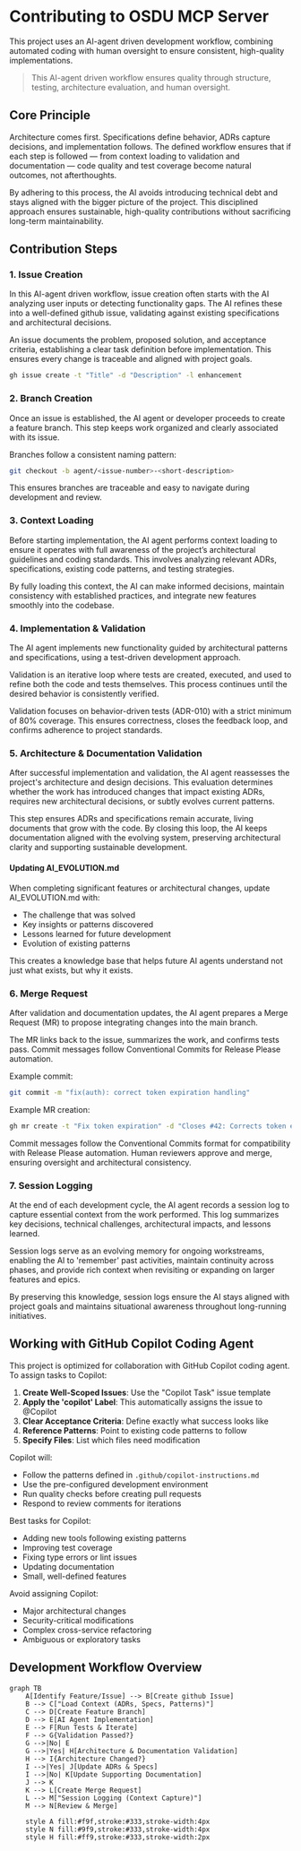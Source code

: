 # Contributing to OSDU MCP Server

This project uses an AI-agent driven development workflow, combining automated coding with human oversight to ensure consistent, high-quality implementations.

> This AI-agent driven workflow ensures quality through structure, testing, architecture evaluation, and human oversight.

## Core Principle

Architecture comes first. Specifications define behavior, ADRs capture decisions, and implementation follows. The defined workflow ensures that if each step is followed — from context loading to validation and documentation — code quality and test coverage become natural outcomes, not afterthoughts.

By adhering to this process, the AI avoids introducing technical debt and stays aligned with the bigger picture of the project. This disciplined approach ensures sustainable, high-quality contributions without sacrificing long-term maintainability.

## Contribution Steps

### 1. Issue Creation

In this AI-agent driven workflow, issue creation often starts with the AI analyzing user inputs or detecting functionality gaps. The AI refines these into a well-defined github issue, validating against existing specifications and architectural decisions.

An issue documents the problem, proposed solution, and acceptance criteria, establishing a clear task definition before implementation. This ensures every change is traceable and aligned with project goals.

```bash
gh issue create -t "Title" -d "Description" -l enhancement
````

### 2. Branch Creation

Once an issue is established, the AI agent or developer proceeds to create a feature branch. This step keeps work organized and clearly associated with its issue.

Branches follow a consistent naming pattern:

```bash
git checkout -b agent/<issue-number>-<short-description>
```

This ensures branches are traceable and easy to navigate during development and review.

### 3. Context Loading

Before starting implementation, the AI agent performs context loading to ensure it operates with full awareness of the project’s architectural guidelines and coding standards. This involves analyzing relevant ADRs, specifications, existing code patterns, and testing strategies.

By fully loading this context, the AI can make informed decisions, maintain consistency with established practices, and integrate new features smoothly into the codebase.

### 4. Implementation & Validation

The AI agent implements new functionality guided by architectural patterns and specifications, using a test-driven development approach.

Validation is an iterative loop where tests are created, executed, and used to refine both the code and tests themselves. This process continues until the desired behavior is consistently verified.

Validation focuses on behavior-driven tests (ADR-010) with a strict minimum of 80% coverage. This ensures correctness, closes the feedback loop, and confirms adherence to project standards.

### 5. Architecture & Documentation Validation

After successful implementation and validation, the AI agent reassesses the project's architecture and design decisions. This evaluation determines whether the work has introduced changes that impact existing ADRs, requires new architectural decisions, or subtly evolves current patterns.

This step ensures ADRs and specifications remain accurate, living documents that grow with the code. By closing this loop, the AI keeps documentation aligned with the evolving system, preserving architectural clarity and supporting sustainable development.

#### Updating AI_EVOLUTION.md

When completing significant features or architectural changes, update AI_EVOLUTION.md with:
- The challenge that was solved
- Key insights or patterns discovered
- Lessons learned for future development
- Evolution of existing patterns

This creates a knowledge base that helps future AI agents understand not just what exists, but why it exists.

### 6. Merge Request

After validation and documentation updates, the AI agent prepares a Merge Request (MR) to propose integrating changes into the main branch.

The MR links back to the issue, summarizes the work, and confirms tests pass. Commit messages follow Conventional Commits for Release Please automation.

Example commit:

```bash
git commit -m "fix(auth): correct token expiration handling"
```

Example MR creation:

```bash
gh mr create -t "Fix token expiration" -d "Closes #42: Corrects token expiration logic." --target-branch main
```

Commit messages follow the Conventional Commits format for compatibility with Release Please automation. Human reviewers approve and merge, ensuring oversight and architectural consistency.

### 7. Session Logging

At the end of each development cycle, the AI agent records a session log to capture essential context from the work performed. This log summarizes key decisions, technical challenges, architectural impacts, and lessons learned.

Session logs serve as an evolving memory for ongoing workstreams, enabling the AI to 'remember' past activities, maintain continuity across phases, and provide rich context when revisiting or expanding on larger features and epics.

By preserving this knowledge, session logs ensure the AI stays aligned with project goals and maintains situational awareness throughout long-running initiatives.

## Working with GitHub Copilot Coding Agent

This project is optimized for collaboration with GitHub Copilot coding agent. To assign tasks to Copilot:

1. **Create Well-Scoped Issues**: Use the "Copilot Task" issue template
2. **Apply the 'copilot' Label**: This automatically assigns the issue to @Copilot
3. **Clear Acceptance Criteria**: Define exactly what success looks like
4. **Reference Patterns**: Point to existing code patterns to follow
5. **Specify Files**: List which files need modification

Copilot will:
- Follow the patterns defined in `.github/copilot-instructions.md`
- Use the pre-configured development environment
- Run quality checks before creating pull requests
- Respond to review comments for iterations

Best tasks for Copilot:
- Adding new tools following existing patterns
- Improving test coverage
- Fixing type errors or lint issues
- Updating documentation
- Small, well-defined features

Avoid assigning Copilot:
- Major architectural changes
- Security-critical modifications
- Complex cross-service refactoring
- Ambiguous or exploratory tasks

## Development Workflow Overview

```mermaid
graph TB
    A[Identify Feature/Issue] --> B[Create github Issue]
    B --> C["Load Context (ADRs, Specs, Patterns)"]
    C --> D[Create Feature Branch]
    D --> E[AI Agent Implementation]
    E --> F[Run Tests & Iterate]
    F --> G{Validation Passed?}
    G -->|No| E
    G -->|Yes| H[Architecture & Documentation Validation]
    H --> I{Architecture Changed?}
    I -->|Yes| J[Update ADRs & Specs]
    I -->|No| K[Update Supporting Documentation]
    J --> K
    K --> L[Create Merge Request]
    L --> M["Session Logging (Context Capture)"]
    M --> N[Review & Merge]

    style A fill:#f9f,stroke:#333,stroke-width:4px
    style N fill:#9f9,stroke:#333,stroke-width:4px
    style H fill:#ff9,stroke:#333,stroke-width:2px
```
